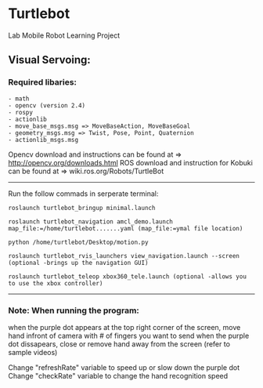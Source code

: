 # Turtlebot
Lab Mobile Robot Learning Project


## Visual Servoing:

### Required libaries:
	- math
	- opencv (version 2.4)
	- rospy
	- actionlib
	- move_base_msgs.msg => MoveBaseAction, MoveBaseGoal
	- geometry_msgs.msg => Twist, Pose, Point, Quaternion
	- actionlib_msgs.msg

Opencv download and instructions can be found at => http://opencv.org/downloads.html
ROS download and instruction for Kobuki can be found at => wiki.ros.org/Robots/TurtleBot

---------------
Run the follow commads in serperate terminal:
```
roslaunch turtlebot_bringup minimal.launch
```
```
roslaunch turtlebot_navigation amcl_demo.launch map_file:=/home/turtlebot.......yaml (map_file:=ymal file location)
```
```
python /home/turtlebot/Desktop/motion.py
```	
```
roslaunch turtlebot_rvis_launchers view_navigation.launch --screen (optional -brings up the navigation GUI)
```	
```
roslaunch turtlebot_teleop xbox360_tele.launch (optional -allows you to use the xbox controller)
```	

---------------
### Note: When running the program:

when the purple dot appears at the top right corner of the screen, move hand infront of camera with # of fingers you want to send
when the purple dot dissapears, close or remove hand away from the screen 
(refer to sample videos)

Change "refreshRate" variable to speed up or slow down the purple dot
Change "checkRate" variable to change the hand recognition speed
